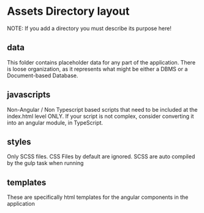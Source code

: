 # Assets Directory layout
NOTE: If you add a directory you must describe its purpose here!

## data
This folder contains placeholder data for any part of the application. There is
loose organization, as it represents what might be either a DBMS or a Document-based
Database.

## javascripts
Non-Angular / Non Typescript based scripts that need to be included at the
index.html level ONLY. If your script is not complex, consider converting it into
an angular module, in TypeScript.

## styles
Only SCSS files. CSS Files by default are ignored. SCSS are auto compiled by the
gulp task when running

## templates
These are specifically html templates for the angular components in the application

